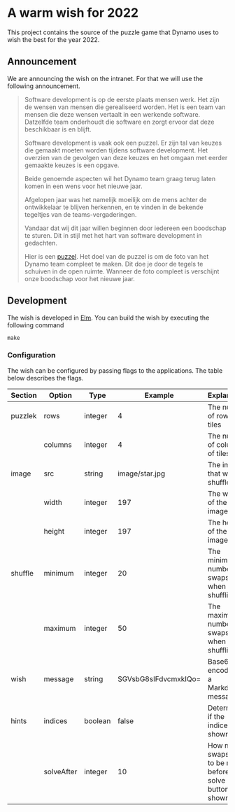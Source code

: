 # A warm wish for 2022 
This project contains the source of the puzzle game that Dynamo uses to wish the best for the year 2022.

## Announcement
We are announcing the wish on the intranet. For that we will use the following announcement.

> Software development is op de eerste plaats mensen werk. Het zijn de wensen van mensen die gerealiseerd worden. Het is een team van mensen die deze wensen vertaalt in een werkende software. Datzelfde team onderhoudt die software en zorgt ervoor dat deze beschikbaar is en blijft.
>
> Software development is vaak ook een puzzel. Er zijn tal van keuzes die gemaakt moeten worden tijdens software development. Het overzien van de gevolgen van deze keuzes en het omgaan met eerder gemaakte keuzes is een opgave.
>
> Beide genoemde aspecten wil het Dynamo team graag terug laten komen in een wens voor het nieuwe jaar.
>
> Afgelopen jaar was het namelijk moeilijk om de mens achter de ontwikkelaar te blijven herkennen, en te vinden in de bekende tegeltjes van de teams-vergaderingen.
>
> Vandaar dat wij dit jaar willen beginnen door iedereen een boodschap te sturen. Dit in stijl met het hart van software development in gedachten.
>
> Hier is een [puzzel][wish]. Het doel van de puzzel is om de foto van het Dynamo team compleet te maken. Dit doe je door de tegels te schuiven in de open ruimte.
> Wanneer de foto compleet is verschijnt onze boodschap voor het nieuwe jaar. 


## Development
The wish is developed in [Elm][elm-lang]. You can build the wish by executing the following command

```plain
make
```

### Configuration
The wish can be configured by passing flags to the applications. The table below describes the flags.

|Section  |Option      |Type     |Example               | Explanation|
|---------|------------|---------|----------------------|-------|
| puzzlek | rows       | integer | 4                    | The number of rows of tiles |
|         | columns    | integer | 4                    | The number of columns of tiles |
| image   | src        | string  | image/star.jpg       | The image that will be shuffled |
|         | width      | integer | 197                  | The width of the image |
|         | height     | integer | 197                  | The height of the image |
| shuffle | minimum    | integer | 20                   | The minimum number of swaps when shuffling |
|         | maximum    | integer | 50                   | The maximum number of swaps when shuffling |
| wish    | message    | string  | SGVsbG8sIFdvcmxkIQo= | Base64 encoding of a Markdown message |
| hints   | indices    | boolean | false                | Determines if the indices are shown |
|         | solveAfter | integer | 10                   | How many swaps need to be made before solve button is shown |

[elm-lang]: https://elm-lang.org/
[wish]: https://alliander-opensource.github.io/dynamo-wish-2022/ 